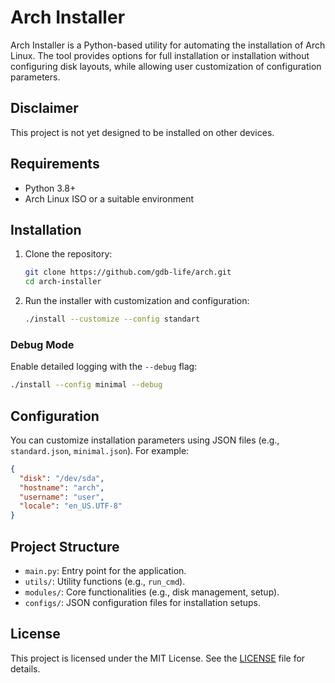 # Arch Installer

Arch Installer is a Python-based utility for automating the installation of Arch Linux. The tool provides options for full installation or installation without configuring disk layouts, while allowing user customization of configuration parameters.

## Disclaimer

This project is not yet designed to be installed on other devices.

## Requirements

- Python 3.8+
- Arch Linux ISO or a suitable environment

## Installation

1. Clone the repository:
   ```bash
   git clone https://github.com/gdb-life/arch.git
   cd arch-installer
   ```

2. Run the installer with customization and configuration:
   ```bash
   ./install --customize --config standart
   ```

### Debug Mode

Enable detailed logging with the `--debug` flag:
   ```bash
   ./install --config minimal --debug
   ```

## Configuration

You can customize installation parameters using JSON files (e.g., `standard.json`, `minimal.json`). For example:

```json
{
  "disk": "/dev/sda",
  "hostname": "arch",
  "username": "user",
  "locale": "en_US.UTF-8"
}
```

## Project Structure

- `main.py`: Entry point for the application.
- `utils/`: Utility functions (e.g., `run_cmd`).
- `modules/`: Core functionalities (e.g., disk management, setup).
- `configs/`: JSON configuration files for installation setups.

## License

This project is licensed under the MIT License. See the [LICENSE](LICENSE) file for details.
